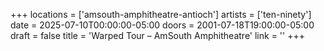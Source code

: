 +++
locations = ['amsouth-amphitheatre-antioch']
artists = ['ten-ninety']
date = 2025-07-10T00:00:00-05:00
doors = 2001-07-18T19:00:00-05:00
draft = false
title = 'Warped Tour – AmSouth Amphitheatre'
link = ''
+++
